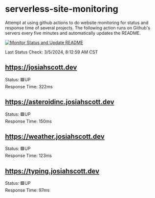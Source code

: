 # serverless-site-monitoring
Attempt at using github actions to do website monitoring for status and response time of several projects. The following action runs on Github's servers every five minutes and automatically updates the README.  

[![Monitor Status and Update README](https://github.com/JosiahSco/serverless-site-monitoring/actions/workflows/monitor.yaml/badge.svg)](https://github.com/JosiahSco/serverless-site-monitoring/actions/workflows/monitor.yaml)

Last Status Check: 3/5/2024, 8:12:59 AM CST

## https://josiahscott.dev
Status: 🟩UP  
Response Time: 322ms

## https://asteroidinc.josiahscott.dev
Status: 🟩UP  
Response Time: 150ms

## https://weather.josiahscott.dev
Status: 🟩UP  
Response Time: 123ms

## https://typing.josiahscott.dev
Status: 🟩UP  
Response Time: 97ms

